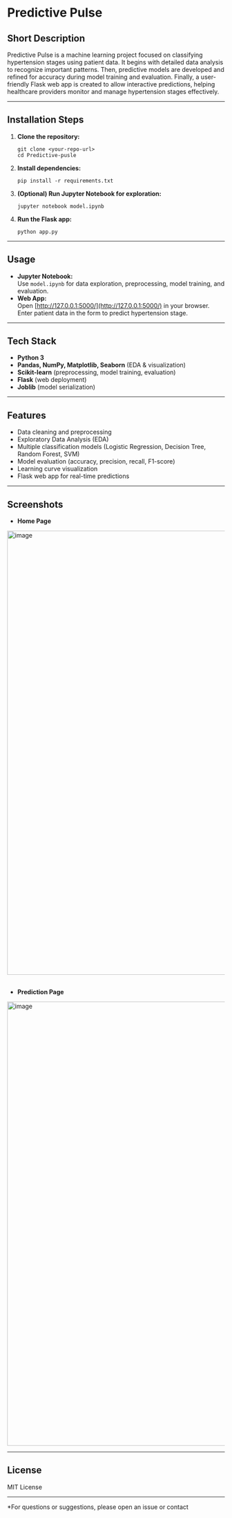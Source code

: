 # Predictive Pulse

## Short Description
Predictive Pulse is a machine learning project focused on classifying hypertension stages using patient data. It begins with detailed data analysis to recognize important patterns. Then, predictive models are developed and refined for accuracy during model training and evaluation. Finally, a user-friendly Flask web app is created to allow interactive predictions, helping healthcare providers monitor and manage hypertension stages effectively.

---

## Installation Steps

1. **Clone the repository:**
   ```
   git clone <your-repo-url>
   cd Predictive-pusle
   ```

2. **Install dependencies:**
   ```
   pip install -r requirements.txt
   ```

3. **(Optional) Run Jupyter Notebook for exploration:**
   ```
   jupyter notebook model.ipynb
   ```

4. **Run the Flask app:**
   ```
   python app.py
   ```

---

## Usage

- **Jupyter Notebook:**  
  Use `model.ipynb` for data exploration, preprocessing, model training, and evaluation.
- **Web App:**  
  Open [http://127.0.0.1:5000/](http://127.0.0.1:5000/) in your browser.  
  Enter patient data in the form to predict hypertension stage.

---

## Tech Stack

- **Python 3**
- **Pandas, NumPy, Matplotlib, Seaborn** (EDA & visualization)
- **Scikit-learn** (preprocessing, model training, evaluation)
- **Flask** (web deployment)
- **Joblib** (model serialization)

---

## Features

- Data cleaning and preprocessing
- Exploratory Data Analysis (EDA)
- Multiple classification models (Logistic Regression, Decision Tree, Random Forest, SVM)
- Model evaluation (accuracy, precision, recall, F1-score)
- Learning curve visualization
- Flask web app for real-time predictions

---

## Screenshots

 - **Home Page**
<img width="1918" height="1027" alt="image" src="https://github.com/user-attachments/assets/4a4cf3a9-a0ab-4a93-ae69-d6337fe6c8db" />
<br><br>

 - **Prediction Page**
<img width="1912" height="1027" alt="image" src="https://github.com/user-attachments/assets/f772dfda-8ba8-4a35-a95a-2c76b7efe8c1" />

---



## License

MIT License

---

*For questions or suggestions, please open an issue or contact
